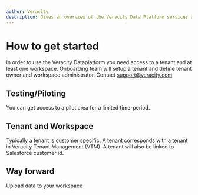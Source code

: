 ```yaml
---
author: Veracity
description: Gives an overview of the Veracity Data Platform services and related components.
---
```


# How to get started
In order to use the Veracity Dataplatform you need access to a tenant and at least one workspace. Onboarding team will setup a tenant and define tenant owner and workspace administrator. Contact support@veracity.com

## Testing/Piloting
You can get access to a pilot area for a limited time-period.

## Tenant and Workspace
Typically a tenant is customer specific. A tenant corresponds with a tenant in Veracity Tenant Management (VTM). 
A tenant will also be linked to Salesforce customer id.

## Way forward

Upload data to your workspace
